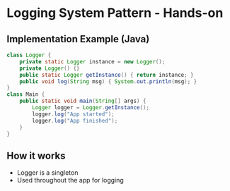 # Logging System Pattern - Hands-on

## Implementation Example (Java)

```java
class Logger {
    private static Logger instance = new Logger();
    private Logger() {}
    public static Logger getInstance() { return instance; }
    public void log(String msg) { System.out.println(msg); }
}
class Main {
    public static void main(String[] args) {
        Logger logger = Logger.getInstance();
        logger.log("App started");
        logger.log("App finished");
    }
}
```

## How it works

- Logger is a singleton
- Used throughout the app for logging
